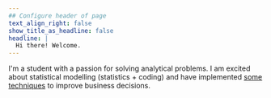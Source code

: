 ```yaml
---
## Configure header of page
text_align_right: false
show_title_as_headline: false
headline: |
  Hi there! Welcome.
---
```


<!-- this is a subheadline -->
I'm a student with a passion for solving analytical problems. I am excited about statistical modelling (statistics + coding) and have implemented [some techniques](/project/) to improve business decisions.
